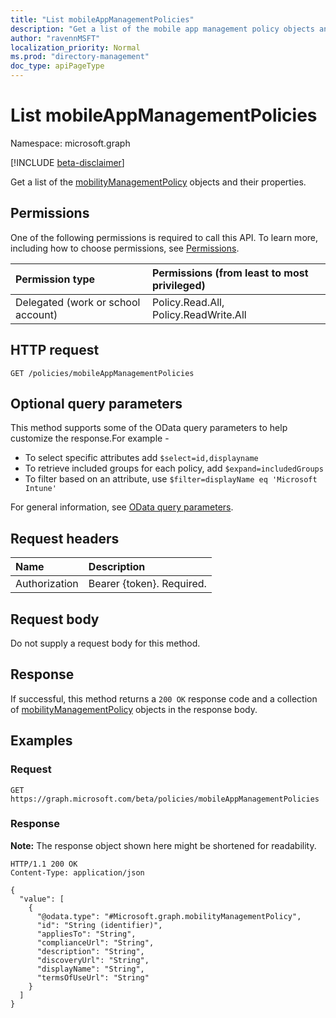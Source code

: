 ```yaml
---
title: "List mobileAppManagementPolicies"
description: "Get a list of the mobile app management policy objects and their properties."
author: "ravennMSFT"
localization_priority: Normal
ms.prod: "directory-management"
doc_type: apiPageType
---
```


# List mobileAppManagementPolicies

Namespace: microsoft.graph

[!INCLUDE [beta-disclaimer](../../includes/beta-disclaimer.md)]

Get a list of the [mobilityManagementPolicy](../resources/mobilitymanagementpolicy.md) objects and their properties.

## Permissions

One of the following permissions is required to call this API. To learn more, including how to choose permissions, see [Permissions](/graph/permissions-reference).

|Permission type|Permissions (from least to most privileged)|
|:---|:---|
|Delegated (work or school account)|Policy.Read.All, Policy.ReadWrite.All|

## HTTP request

``` http
GET /policies/mobileAppManagementPolicies
```

## Optional query parameters

This method supports some of the OData query parameters to help customize the response.For example - 

- To select specific attributes add `$select=id,displayname`
- To retrieve included groups for each policy, add `$expand=includedGroups`
- To filter based on an attribute, use
`$filter=displayName eq 'Microsoft Intune'`

For general information, see [OData query parameters](/graph/query-parameters).

## Request headers

|Name|Description|
|:---|:---|
|Authorization|Bearer {token}. Required.|

## Request body

Do not supply a request body for this method.

## Response

If successful, this method returns a `200 OK` response code and a collection of [mobilityManagementPolicy](../resources/mobilitymanagementpolicy.md) objects in the response body.

## Examples

### Request

<!-- {
  "blockType": "request",
  "name": "list_mobilitymanagementpolicy"
}
-->

``` http
GET https://graph.microsoft.com/beta/policies/mobileAppManagementPolicies
```


### Response

**Note:** The response object shown here might be shortened for readability.
<!-- {
  "blockType": "response",
  "truncated": true,
  "@odata.type": "Collection(Microsoft.AAD.MobilityService.mobilityManagementPolicy)"
}
-->

``` http
HTTP/1.1 200 OK
Content-Type: application/json

{
  "value": [
    {
      "@odata.type": "#Microsoft.graph.mobilityManagementPolicy",
      "id": "String (identifier)",
      "appliesTo": "String",
      "complianceUrl": "String",
      "description": "String",
      "discoveryUrl": "String",
      "displayName": "String",
      "termsOfUseUrl": "String"
    }
  ]
}
```
